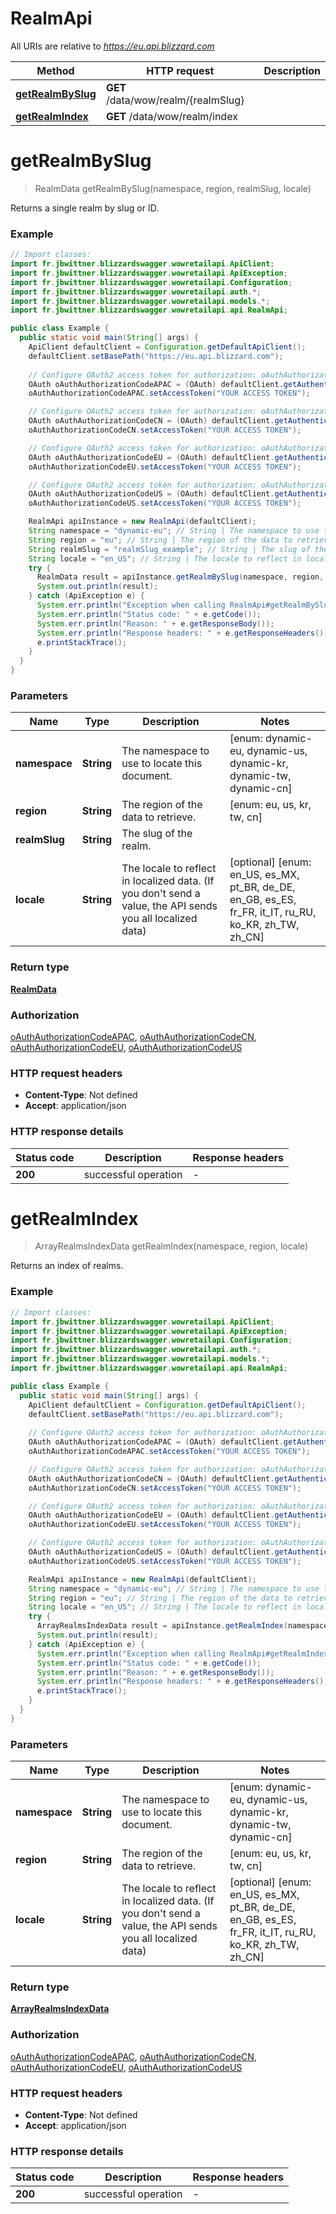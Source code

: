 # RealmApi

All URIs are relative to *https://eu.api.blizzard.com*

Method | HTTP request | Description
------------- | ------------- | -------------
[**getRealmBySlug**](RealmApi.md#getRealmBySlug) | **GET** /data/wow/realm/{realmSlug} | 
[**getRealmIndex**](RealmApi.md#getRealmIndex) | **GET** /data/wow/realm/index | 


<a name="getRealmBySlug"></a>
# **getRealmBySlug**
> RealmData getRealmBySlug(namespace, region, realmSlug, locale)



Returns a single realm by slug or ID.

### Example
```java
// Import classes:
import fr.jbwittner.blizzardswagger.wowretailapi.ApiClient;
import fr.jbwittner.blizzardswagger.wowretailapi.ApiException;
import fr.jbwittner.blizzardswagger.wowretailapi.Configuration;
import fr.jbwittner.blizzardswagger.wowretailapi.auth.*;
import fr.jbwittner.blizzardswagger.wowretailapi.models.*;
import fr.jbwittner.blizzardswagger.wowretailapi.api.RealmApi;

public class Example {
  public static void main(String[] args) {
    ApiClient defaultClient = Configuration.getDefaultApiClient();
    defaultClient.setBasePath("https://eu.api.blizzard.com");
    
    // Configure OAuth2 access token for authorization: oAuthAuthorizationCodeAPAC
    OAuth oAuthAuthorizationCodeAPAC = (OAuth) defaultClient.getAuthentication("oAuthAuthorizationCodeAPAC");
    oAuthAuthorizationCodeAPAC.setAccessToken("YOUR ACCESS TOKEN");

    // Configure OAuth2 access token for authorization: oAuthAuthorizationCodeCN
    OAuth oAuthAuthorizationCodeCN = (OAuth) defaultClient.getAuthentication("oAuthAuthorizationCodeCN");
    oAuthAuthorizationCodeCN.setAccessToken("YOUR ACCESS TOKEN");

    // Configure OAuth2 access token for authorization: oAuthAuthorizationCodeEU
    OAuth oAuthAuthorizationCodeEU = (OAuth) defaultClient.getAuthentication("oAuthAuthorizationCodeEU");
    oAuthAuthorizationCodeEU.setAccessToken("YOUR ACCESS TOKEN");

    // Configure OAuth2 access token for authorization: oAuthAuthorizationCodeUS
    OAuth oAuthAuthorizationCodeUS = (OAuth) defaultClient.getAuthentication("oAuthAuthorizationCodeUS");
    oAuthAuthorizationCodeUS.setAccessToken("YOUR ACCESS TOKEN");

    RealmApi apiInstance = new RealmApi(defaultClient);
    String namespace = "dynamic-eu"; // String | The namespace to use to locate this document.
    String region = "eu"; // String | The region of the data to retrieve.
    String realmSlug = "realmSlug_example"; // String | The slug of the realm.
    String locale = "en_US"; // String | The locale to reflect in localized data. (If you don't send a value, the API sends you all localized data)
    try {
      RealmData result = apiInstance.getRealmBySlug(namespace, region, realmSlug, locale);
      System.out.println(result);
    } catch (ApiException e) {
      System.err.println("Exception when calling RealmApi#getRealmBySlug");
      System.err.println("Status code: " + e.getCode());
      System.err.println("Reason: " + e.getResponseBody());
      System.err.println("Response headers: " + e.getResponseHeaders());
      e.printStackTrace();
    }
  }
}
```

### Parameters

Name | Type | Description  | Notes
------------- | ------------- | ------------- | -------------
 **namespace** | **String**| The namespace to use to locate this document. | [enum: dynamic-eu, dynamic-us, dynamic-kr, dynamic-tw, dynamic-cn]
 **region** | **String**| The region of the data to retrieve. | [enum: eu, us, kr, tw, cn]
 **realmSlug** | **String**| The slug of the realm. |
 **locale** | **String**| The locale to reflect in localized data. (If you don&#39;t send a value, the API sends you all localized data) | [optional] [enum: en_US, es_MX, pt_BR, de_DE, en_GB, es_ES, fr_FR, it_IT, ru_RU, ko_KR, zh_TW, zh_CN]

### Return type

[**RealmData**](RealmData.md)

### Authorization

[oAuthAuthorizationCodeAPAC](../README.md#oAuthAuthorizationCodeAPAC), [oAuthAuthorizationCodeCN](../README.md#oAuthAuthorizationCodeCN), [oAuthAuthorizationCodeEU](../README.md#oAuthAuthorizationCodeEU), [oAuthAuthorizationCodeUS](../README.md#oAuthAuthorizationCodeUS)

### HTTP request headers

 - **Content-Type**: Not defined
 - **Accept**: application/json

### HTTP response details
| Status code | Description | Response headers |
|-------------|-------------|------------------|
**200** | successful operation |  -  |

<a name="getRealmIndex"></a>
# **getRealmIndex**
> ArrayRealmsIndexData getRealmIndex(namespace, region, locale)



Returns an index of realms.

### Example
```java
// Import classes:
import fr.jbwittner.blizzardswagger.wowretailapi.ApiClient;
import fr.jbwittner.blizzardswagger.wowretailapi.ApiException;
import fr.jbwittner.blizzardswagger.wowretailapi.Configuration;
import fr.jbwittner.blizzardswagger.wowretailapi.auth.*;
import fr.jbwittner.blizzardswagger.wowretailapi.models.*;
import fr.jbwittner.blizzardswagger.wowretailapi.api.RealmApi;

public class Example {
  public static void main(String[] args) {
    ApiClient defaultClient = Configuration.getDefaultApiClient();
    defaultClient.setBasePath("https://eu.api.blizzard.com");
    
    // Configure OAuth2 access token for authorization: oAuthAuthorizationCodeAPAC
    OAuth oAuthAuthorizationCodeAPAC = (OAuth) defaultClient.getAuthentication("oAuthAuthorizationCodeAPAC");
    oAuthAuthorizationCodeAPAC.setAccessToken("YOUR ACCESS TOKEN");

    // Configure OAuth2 access token for authorization: oAuthAuthorizationCodeCN
    OAuth oAuthAuthorizationCodeCN = (OAuth) defaultClient.getAuthentication("oAuthAuthorizationCodeCN");
    oAuthAuthorizationCodeCN.setAccessToken("YOUR ACCESS TOKEN");

    // Configure OAuth2 access token for authorization: oAuthAuthorizationCodeEU
    OAuth oAuthAuthorizationCodeEU = (OAuth) defaultClient.getAuthentication("oAuthAuthorizationCodeEU");
    oAuthAuthorizationCodeEU.setAccessToken("YOUR ACCESS TOKEN");

    // Configure OAuth2 access token for authorization: oAuthAuthorizationCodeUS
    OAuth oAuthAuthorizationCodeUS = (OAuth) defaultClient.getAuthentication("oAuthAuthorizationCodeUS");
    oAuthAuthorizationCodeUS.setAccessToken("YOUR ACCESS TOKEN");

    RealmApi apiInstance = new RealmApi(defaultClient);
    String namespace = "dynamic-eu"; // String | The namespace to use to locate this document.
    String region = "eu"; // String | The region of the data to retrieve.
    String locale = "en_US"; // String | The locale to reflect in localized data. (If you don't send a value, the API sends you all localized data)
    try {
      ArrayRealmsIndexData result = apiInstance.getRealmIndex(namespace, region, locale);
      System.out.println(result);
    } catch (ApiException e) {
      System.err.println("Exception when calling RealmApi#getRealmIndex");
      System.err.println("Status code: " + e.getCode());
      System.err.println("Reason: " + e.getResponseBody());
      System.err.println("Response headers: " + e.getResponseHeaders());
      e.printStackTrace();
    }
  }
}
```

### Parameters

Name | Type | Description  | Notes
------------- | ------------- | ------------- | -------------
 **namespace** | **String**| The namespace to use to locate this document. | [enum: dynamic-eu, dynamic-us, dynamic-kr, dynamic-tw, dynamic-cn]
 **region** | **String**| The region of the data to retrieve. | [enum: eu, us, kr, tw, cn]
 **locale** | **String**| The locale to reflect in localized data. (If you don&#39;t send a value, the API sends you all localized data) | [optional] [enum: en_US, es_MX, pt_BR, de_DE, en_GB, es_ES, fr_FR, it_IT, ru_RU, ko_KR, zh_TW, zh_CN]

### Return type

[**ArrayRealmsIndexData**](ArrayRealmsIndexData.md)

### Authorization

[oAuthAuthorizationCodeAPAC](../README.md#oAuthAuthorizationCodeAPAC), [oAuthAuthorizationCodeCN](../README.md#oAuthAuthorizationCodeCN), [oAuthAuthorizationCodeEU](../README.md#oAuthAuthorizationCodeEU), [oAuthAuthorizationCodeUS](../README.md#oAuthAuthorizationCodeUS)

### HTTP request headers

 - **Content-Type**: Not defined
 - **Accept**: application/json

### HTTP response details
| Status code | Description | Response headers |
|-------------|-------------|------------------|
**200** | successful operation |  -  |

